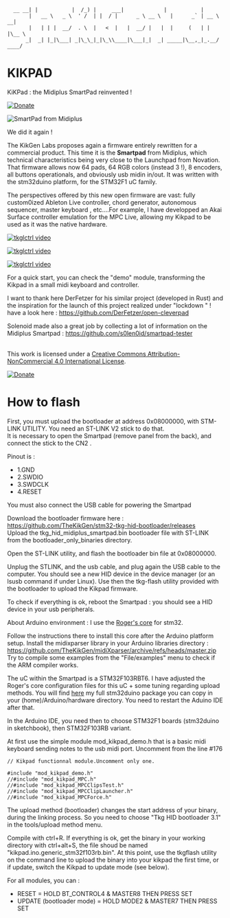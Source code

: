       __ __| |           |  /_) |     ___|             |           |
           |   __ \   _ \  ' /  | |  / |      _ \ __ \   |      _` | __ \   __|
           |   | | |  __/  . \  |   <  |   |  __/ |   |  |     (   | |   |\__ \
          _|  _| |_|\___| _|\_\_|_|\_\\____|\___|_|  _| _____|\__,_|_.__/ ____/

# KIKPAD
KiKPad : the Midiplus SmartPad reinvented !  

[![Donate](https://img.shields.io/badge/Donate-PayPal-green.svg)](https://www.paypal.com/cgi-bin/webscr?cmd=_donations&business=thekikgen@gmail.com&lc=FR&item_name=Donation+to+TheKikGen+projects&no_note=0&cn=&currency_code=EUR&bn=PP-DonationsBF:btn_donateCC_LG.gif:NonHosted)

<img alt="SmartPad from Midiplus" style="border-width:0" src="https://img.static-thomann.de/thumb/orig/pics/bdb/456726/13950016_800.webp" /></a>

We did it again ! 

The KikGen Labs proposes again a firmware entirely rewritten for a commercial product.  This time it is the **Smartpad** from Midiplus, which technical characteristics being very close to the Launchpad from Novation. That firmware allows now 64 pads, 64 RGB colors (instead 3  !), 8 encoders, all buttons operationals, and obviously usb midin in/out.  It was written with the stm32duino platform, for the STM32F1 uC family. 

The perspectives offered by this new open firmware are vast: fully custom0ized Ableton Live controller, chord generator, autonomous sequencer, master keyboard , etc....For example, I have developped an Akai Surface controller emulation for the MPC Live, allowing my Kikpad to be used as it was the native hardware.

[![tkglctrl video](https://img.youtube.com/vi/l4OzAfEUoIQ/0.jpg)](https://www.youtube.com/watch?v=l4OzAfEUoIQ)

[![tkglctrl video](https://img.youtube.com/vi/PQ-h3_DM6EI/0.jpg)](https://www.youtube.com/watch?v=PQ-h3_DM6EI)

[![tkglctrl video](https://img.youtube.com/vi/fVG7otydEA0/0.jpg)](https://www.youtube.com/watch?v=fVG7otydEA0)

For a quick start, you can check the "demo" module, transforming the Kikpad in a small midi keyboard and controller. 

I want to thank here DerFetzer for his similar project (developed in Rust) and the inspiration for the launch of this project realized under "lockdown " !  have a look here : https://github.com/DerFetzer/open-cleverpad

Solenoid made also a great job by collecting a lot of information on the Midiplus Smartpad : https://github.com/s0len0id/smartpad-tester

<br />This work is licensed under a <a rel="license" href="http://creativecommons.org/licenses/by-nc/4.0/">Creative Commons Attribution-NonCommercial 4.0 International License</a>.

[![Donate](https://img.shields.io/badge/Donate-PayPal-green.svg)](https://www.paypal.com/cgi-bin/webscr?cmd=_donations&business=thekikgen@gmail.com&lc=FR&item_name=Donation+to+TheKikGen+projects&no_note=0&cn=&currency_code=EUR&bn=PP-DonationsBF:btn_donateCC_LG.gif:NonHosted)

# How to flash

First, you must upload the bootloader at address 0x08000000, with STM-LINK UTILITY. You need an ST-LINK V2 stick to do that.   
It is necessary to open the Smartpad (remove panel from the back), and connect the stick to the CN2 .   

Pinout is :

* 1.GND
* 2.SWDIO
* 3.SWDCLK
* 4.RESET

You must also connect the USB cable for powering the Smartpad

Download the bootloader firmware here :
https://github.com/TheKikGen/stm32-tkg-hid-bootloader/releases  
Upload the tkg_hid_midiplus_smartpad.bin bootloader file with ST-LINK from the bootloader_only_binaries directory.

Open the ST-LINK utility, and flash the bootloader bin file at 0x08000000.

Unplug the STLINK, and the usb cable, and plug again the USB cable to the computer. You should see a new HID device in the device manager (or an lsusb command if under Linux).  Use then the tkg-flash utility provided with the bootloader to upload the Kikpad firmware.

To check if everything is ok, reboot the Smartpad : you should see a HID device in your usb peripherals.

About Arduino environment : I use the [ Roger's core](https://github.com/rogerclarkmelbourne/Arduino_STM32) for stm32. 

Follow the instructions there to install this core after the Arduino platform setup.
Install the midixparser library in your Arduino libraries directory : https://github.com/TheKikGen/midiXparser/archive/refs/heads/master.zip
Try to compile some examples from the "File/examples" menu to check if the ARM compiler works.

The uC within the Smartpad is a STM32F103RBT6.  I have adjusted the Roger's core configuration files for this uC + some tuning regarding upload methods. 
You will find [here]( https://drive.google.com/file/d/1jRcGOslFXzFAclSNBjrFhx0LfZYUpfoG/view?usp=sharing) my full stm32duino package you can copy in your (home)/Arduino/hardware directory.  You need to restart the Aduino IDE after that.

In the Arduino IDE, you need then to choose STM32F1 boards (stm32duino in sketchbook), then STM32F103RB variant.

At first use the simple module mod_kikpad_demo.h that is a basic midi keyboard sending notes to the usb midi port.
Uncomment from the line #176
 
````
// Kikpad functionnal module.Uncomment only one.

#include "mod_kikpad_demo.h"
//#include "mod_kikpad_MPC.h"
//#include "mod_kikpad_MPCClipsTest.h"
//#include "mod_kikpad_MPCClipLauncher.h"
//#include "mod_kikpad_MPCForce.h"
````

The upload method (bootloader) changes the start address of your binary, during the linking process.  So you need to choose "Tkg HID bootloader 3.1" in the tools/upload method menu.

Compile with ctrl+R.   If everything is ok, get the binary in your working directory with ctrl+alt+S, the file shoud be named "kikpad.ino.generic_stm32f103rb.bin".
At this point, use the tkgflash utility on the command line to upload the binary into your kikpad the first time, or if update, switch the Kikpad to update mode (see below).

For all modules, you can :
- RESET = HOLD BT_CONTROL4 & MASTER8 THEN PRESS SET
- UPDATE (bootloader mode)  = HOLD MODE2 & MASTER7 THEN PRESS SET



